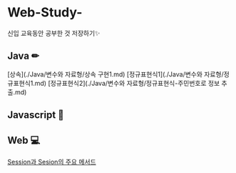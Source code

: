 # Web-Study-
신입 교육동안 공부한 것 저장하기✨


## Java ✏

[상속](./Java/변수와 자료형/상속 구현1.md)
[정규표현식1](./Java/변수와 자료형/정규표현식1.md)
[정규표현식2](./Java/변수와 자료형/정규표현식-주민번호로 정보 추출.md)




## Javascript 🔨

  
## Web 💻
[Session과 Sesion의 주요 메서드](./WebPractice/Session/session.md)



